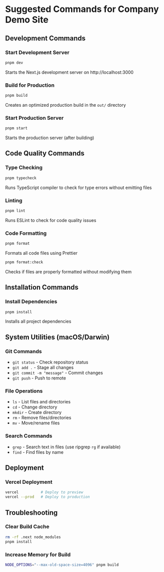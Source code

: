 # Suggested Commands for Company Demo Site

## Development Commands

### Start Development Server
```bash
pnpm dev
```
Starts the Next.js development server on http://localhost:3000

### Build for Production
```bash
pnpm build
```
Creates an optimized production build in the `out/` directory

### Start Production Server
```bash
pnpm start
```
Starts the production server (after building)

## Code Quality Commands

### Type Checking
```bash
pnpm typecheck
```
Runs TypeScript compiler to check for type errors without emitting files

### Linting
```bash
pnpm lint
```
Runs ESLint to check for code quality issues

### Code Formatting
```bash
pnpm format
```
Formats all code files using Prettier

```bash
pnpm format:check
```
Checks if files are properly formatted without modifying them

## Installation Commands

### Install Dependencies
```bash
pnpm install
```
Installs all project dependencies

## System Utilities (macOS/Darwin)

### Git Commands
- `git status` - Check repository status
- `git add .` - Stage all changes
- `git commit -m "message"` - Commit changes
- `git push` - Push to remote

### File Operations
- `ls` - List files and directories
- `cd` - Change directory
- `mkdir` - Create directory
- `rm` - Remove files/directories
- `mv` - Move/rename files

### Search Commands
- `grep` - Search text in files (use ripgrep `rg` if available)
- `find` - Find files by name

## Deployment

### Vercel Deployment
```bash
vercel          # Deploy to preview
vercel --prod   # Deploy to production
```

## Troubleshooting

### Clear Build Cache
```bash
rm -rf .next node_modules
pnpm install
```

### Increase Memory for Build
```bash
NODE_OPTIONS="--max-old-space-size=4096" pnpm build
```